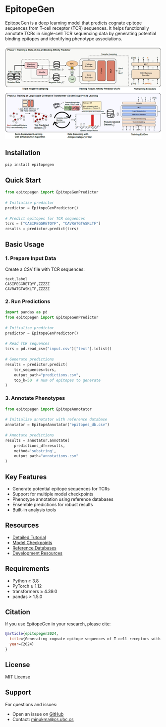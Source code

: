 # EpitopeGen

EpitopeGen is a deep learning model that predicts cognate epitope sequences from T-cell receptor (TCR) sequences. It helps functionally annotate TCRs in single-cell TCR sequencing data by generating potential binding epitopes and identifying phenotype associations.

<img src="./overview.PNG" alt="EpitopeGen" style="zoom:150%;" />

## Installation

```bash
pip install epitopegen
```

## Quick Start

```python
from epitopegen import EpitopeGenPredictor

# Initialize predictor
predictor = EpitopeGenPredictor()

# Predict epitopes for TCR sequences
tcrs = ["CASIPEGGRETQYF", "CAVRATGTASKLTF"]
results = predictor.predict(tcrs)
```

## Basic Usage

### 1. Prepare Input Data

Create a CSV file with TCR sequences:
```csv
text,label
CASIPEGGRETQYF,ZZZZZ
CAVRATGTASKLTF,ZZZZZ
```

### 2. Run Predictions

```python
import pandas as pd
from epitopegen import EpitopeGenPredictor

# Initialize predictor
predictor = EpitopeGenPredictor()

# Read TCR sequences
tcrs = pd.read_csv("input.csv")["text"].tolist()

# Generate predictions
results = predictor.predict(
    tcr_sequences=tcrs,
    output_path="predictions.csv",
    top_k=50  # num of epitopes to generate
)
```

### 3. Annotate Phenotypes

```python
from epitopegen import EpitopeAnnotator

# Initialize annotator with reference database
annotator = EpitopeAnnotator("epitopes_db.csv")

# Annotate predictions
results = annotator.annotate(
    predictions_df=results,
    method='substring',
    output_path="annotations.csv"
)
```

## Key Features

- Generate potential epitope sequences for TCRs
- Support for multiple model checkpoints
- Phenotype annotation using reference databases
- Ensemble predictions for robust results
- Built-in analysis tools

## Resources

- [Detailed Tutorial](https://github.com/Regaler/EpitopeGen/tutorials)
- [Model Checkpoints](https://zenodo.org/records/14853949)
- [Reference Databases](https://zenodo.org/records/14861398)
- [Development Resources](https://zenodo.org/records/14286754)

## Requirements

- Python ≥ 3.8
- PyTorch ≥ 1.12
- transformers ≥ 4.39.0
- pandas ≥ 1.5.0

## Citation

If you use EpitopeGen in your research, please cite:
```bibtex
@article{epitopegen2024,
  title={Generating cognate epitope sequences of T-cell receptors with a generative transformer},
  year={2024}
}
```

## License

MIT License

## Support

For questions and issues:
- Open an issue on [GitHub](https://github.com/regaler/epitopegen/issues)
- Contact: minukma@cs.ubc.cs
